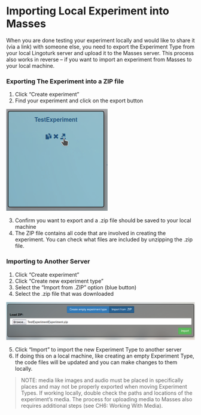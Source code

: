 # Importing Local Experiment into Masses

When you are done testing your experiment locally and would like to
share it (via a link) with someone else, you need to export the Experiment 
Type from your local Lingoturk server and upload it to the Masses server. 
This process also works in reverse – if you want to import an experiment 
from Masses to your local machine.

### Exporting The Experiment into a ZIP file
1. Click “Create experiment”
2. Find your experiment and click on the export button

![05-export.png](images/05-export.png)

3. Confirm you want to export and a .zip file should be saved to your local machine
4. The ZIP file contains all code that are involved in creating the experiment. 
You can check what files are included by unzipping the .zip file.

### Importing to Another Server
1. Click “Create experiment”
2. Click “Create new experiment type”
3. Select the “Import from .ZIP” option (blue button)
4. Select the .zip file that was downloaded

![05-import.png](images/05-import.png)

5. Click “Import” to import the new Experiment Type to another server
6. If doing this on a local machine, like creating an empty Experiment Type, the code files will be updated and you can make changes to them locally.

> NOTE: media like images and audio must be placed in specifically places 
> and may not be properly exported when moving Experiment Types. 
> If working locally, double check the paths and locations of the 
> experiment’s media. The process for uploading media to Masses 
> also requires additional steps (see CH6: Working With Media).